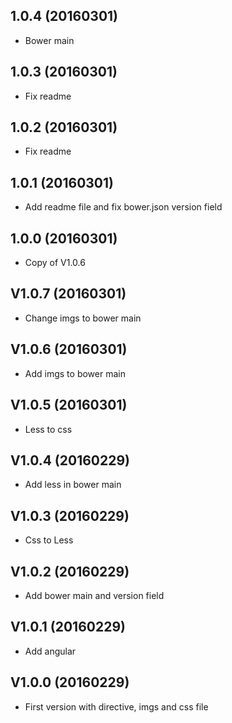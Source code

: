 ## 1.0.4 (20160301)

* Bower main

## 1.0.3 (20160301)

* Fix readme

## 1.0.2 (20160301)

* Fix readme

## 1.0.1 (20160301)

* Add readme file and fix bower.json version field

## 1.0.0 (20160301)

* Copy of V1.0.6

## V1.0.7 (20160301)

* Change imgs to bower main

## V1.0.6 (20160301)

* Add imgs to bower main

## V1.0.5 (20160301)

* Less to css

## V1.0.4 (20160229)

* Add less in bower main

## V1.0.3 (20160229)

* Css to Less

## V1.0.2 (20160229)

* Add bower main and version field

## V1.0.1 (20160229)

* Add angular

## V1.0.0 (20160229)

* First version with directive, imgs and css file